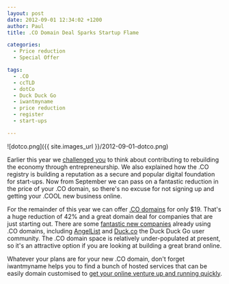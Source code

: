 ```yaml
---
layout: post
date: 2012-09-01 12:34:02 +1200
author: Paul
title: .CO Domain Deal Sparks Startup Flame

categories:
  - Price reduction
  - Special Offer

tags:
  - .CO
  - ccTLD
  - dotCo
  - Duck Duck Go
  - iwantmyname
  - price reduction
  - register
  - start-ups

---
```


![dotco.png]({{ site.images_url }}/2012-09-01-dotco.png)

Earlier this year we [challenged you](https://iwantmyname.com/blog/2012/02/co-domain---what-will-you-build.html) to think about contributing to rebuilding the economy through entrepreneurship. We also explained how the .CO registry is building a reputation as a secure and popular digital foundation for start-ups. Now from September we can pass on a fantastic reduction in the price of your .CO domain, so there's no excuse for not signing up and getting your .COOL new business online.

For the remainder of this year we can offer [.CO domains](https://iwantmyname.com/domains/co-colombian-domain-name-registration-for-colombia) for only $19. That's a huge reduction of 42% and a great domain deal for companies that are just starting out. There are some [fantastic new companies](http://www.go.co/case-studies/) already using .CO domains, including [AngelList](https://angel.co/) and [Duck.co](http://duck.co/) the Duck Duck Go user community. The .CO domain space is relatively under-populated at present, so it's an attractive option if you are looking at building a great brand online.

Whatever your plans are for your new .CO domain, don't forget iwantmyname helps you to find a bunch of hosted services that can be easily domain customised to [get your online venture up and running quickly](https://iwantmyname.com/services).
